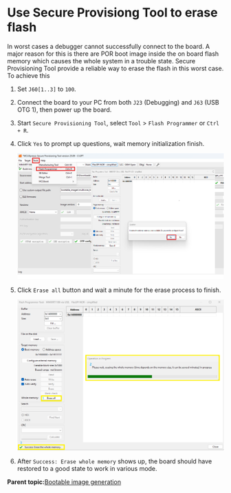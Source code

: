 # Use Secure Provisiong Tool to erase flash 

In worst cases a debugger cannot successfully connect to the board. A major reason for this is there are POR boot image inside the on board flash memory which causes the whole system in a trouble state. Secure Provisioning Tool provide a reliable way to erase the flash in this worst case. To achieve this

1.  Set `J60[1..3]` to `100`.

2.  Connect the board to your PC from both `J23` \(Debugging\) and `J63` \(USB OTG 1\), then power up the board.

3.  Start `Secure Provisioning Tool`, select `Tool` \> `Flash Programmer` or `Ctrl + R`.

4.  Click `Yes` to prompt up questions, wait memory initialization finish.

    ![](../images/use_secure_provisiong_tool_to_erase_flash.png "Secure Provisiong Tool Initialize Flash Programming Tool")

5.  Click `Erase all` button and wait a minute for the erase process to finish.

    ![](../images/use_secure_provisiong_tool_to_erase_flash2.png " Secure Provisiong Tool Initialize Flash Programming Tool")

6.  After `Success: Erase whole memory` shows up, the board should have restored to a good state to work in various mode.

**Parent topic:**[Bootable image generation](../topics/bootable_image_generation.md)

